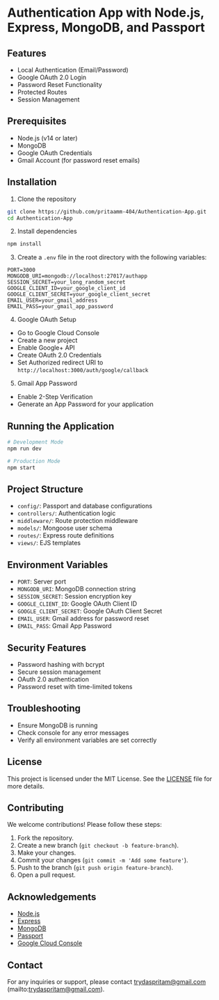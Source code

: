 # Authentication App with Node.js, Express, MongoDB, and Passport

## Features
- Local Authentication (Email/Password)
- Google OAuth 2.0 Login
- Password Reset Functionality
- Protected Routes
- Session Management

## Prerequisites
- Node.js (v14 or later)
- MongoDB
- Google OAuth Credentials
- Gmail Account (for password reset emails)

## Installation

1. Clone the repository
```bash
git clone https://github.com/pritaamm-404/Authentication-App.git
cd Authentication-App
```

2. Install dependencies
```bash
npm install
```

3. Create a `.env` file in the root directory with the following variables:
```
PORT=3000
MONGODB_URI=mongodb://localhost:27017/authapp
SESSION_SECRET=your_long_random_secret
GOOGLE_CLIENT_ID=your_google_client_id
GOOGLE_CLIENT_SECRET=your_google_client_secret
EMAIL_USER=your_gmail_address
EMAIL_PASS=your_gmail_app_password
```

4. Google OAuth Setup
- Go to Google Cloud Console
- Create a new project
- Enable Google+ API
- Create OAuth 2.0 Credentials
- Set Authorized redirect URI to `http://localhost:3000/auth/google/callback`

5. Gmail App Password
- Enable 2-Step Verification
- Generate an App Password for your application

## Running the Application
```bash
# Development Mode
npm run dev

# Production Mode
npm start
```

## Project Structure
- `config/`: Passport and database configurations
- `controllers/`: Authentication logic
- `middleware/`: Route protection middleware
- `models/`: Mongoose user schema
- `routes/`: Express route definitions
- `views/`: EJS templates

## Environment Variables
- `PORT`: Server port
- `MONGODB_URI`: MongoDB connection string
- `SESSION_SECRET`: Session encryption key
- `GOOGLE_CLIENT_ID`: Google OAuth Client ID
- `GOOGLE_CLIENT_SECRET`: Google OAuth Client Secret
- `EMAIL_USER`: Gmail address for password reset
- `EMAIL_PASS`: Gmail App Password

## Security Features
- Password hashing with bcrypt
- Secure session management
- OAuth 2.0 authentication
- Password reset with time-limited tokens

## Troubleshooting
- Ensure MongoDB is running
- Check console for any error messages
- Verify all environment variables are set correctly

## License

This project is licensed under the MIT License. See the [LICENSE](LICENSE) file for more details.

## Contributing

We welcome contributions! Please follow these steps:

1. Fork the repository.
2. Create a new branch (`git checkout -b feature-branch`).
3. Make your changes.
4. Commit your changes (`git commit -m 'Add some feature'`).
5. Push to the branch (`git push origin feature-branch`).
6. Open a pull request.

## Acknowledgements

- [Node.js](https://nodejs.org/)
- [Express](https://expressjs.com/)
- [MongoDB](https://www.mongodb.com/)
- [Passport](http://www.passportjs.org/)
- [Google Cloud Console](https://console.cloud.google.com/)

## Contact

For any inquiries or support, please contact trydaspritam@gmail.com (mailto:trydaspritam@gmail.com).